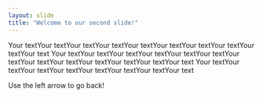 ```yaml
---
layout: slide
title: "Welcome to our second slide!"
---
```

Your textYour textYour textYour textYour textYour textYour textYour textYour textYour text
Your textYour textYour textYour textYour textYour textYour textYour textYour textYour textYour textYour textYour text
Your textYour textYour textYour textYour textYour textYour textYour text


Use the left arrow to go back!

